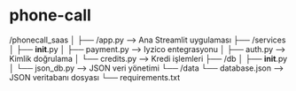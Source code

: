# phone-call

/phonecall_saas
│
├── /app.py               --> Ana Streamlit uygulaması
├── /services
│     ├── __init__.py
│     ├── payment.py      --> Iyzico entegrasyonu
│     ├── auth.py         --> Kimlik doğrulama
│     └── credits.py      --> Kredi işlemleri
├── /db
│     ├── __init__.py
│     └── json_db.py      --> JSON veri yönetimi
└── /data
      └── database.json   --> JSON veritabanı dosyası
└── requirements.txt


